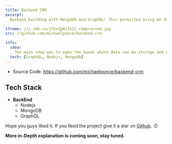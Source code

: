 ```yaml
---
title: Backend CRM
excerpt:
  Backend building with MongoDB And GraphQL! This permitted bring me the opportunity of grow my knowledge in the backend.

iframe: //i.ibb.co/jV1nZpH/2112-compressed.jpg
src: //github.com/michaelponce/backend-crm

info:
  idea:
    The main idea was to make the bases where data can be storage and can be accesible more fast and better easy.
  tech: [GraphQL, Nodejs, Mongodb]
---
```


- Source Code: https://github.com/michaelponce/backend-crm

## Tech Stack

- **BackEnd**
  - Nodejs
  - MongoDB
  - GraphQL

Hope you guys liked it. If you liked the project give it a star on [Github](https://github.com/michaelponce/backend-crm). :D

**More in-Depth explanation is coming soon, stay tuned.**
